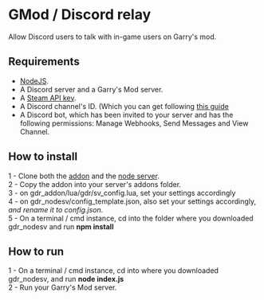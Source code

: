 # GMod / Discord relay
Allow Discord users to talk with in-game users on Garry's mod.

## Requirements
- [NodeJS](https://nodejs.org/en/download/).
- A Discord server and a Garry's Mod server.
- A [Steam API key](https://steamcommunity.com/dev/apikey).
- A Discord channel's ID. (Which you can get following [this guide]((https://support.discord.com/hc/en-us/articles/206346498-Where-can-I-find-my-User-Server-Message-ID-))
- A Discord bot, which has been invited to your server and has the following permissions:  Manage Webhooks, Send Messages and View Channel.

## How to install
1 - Clone both the [addon](https://github.com/44lr/gdr_addon) and the [node server](https://github.com/44lr/gdr_nodesv).\
2 - Copy the addon into your server's addons folder.\
3 - on gdr_addon/lua/gdr/sv_config.lua, set your settings accordingly\
4 - on gdr_nodesv/config_template.json, also set your settings accordingly, *and rename it to config.json*.\
5 - On a terminal / cmd instance, cd into the folder where you downloaded gdr_nodesv and run **npm install**

## How to run
1 - On a terminal / cmd instance, cd into where you downloaded gdr_nodesv, and run **node index.js**\
2 - Run your Garry's Mod server.